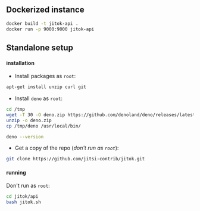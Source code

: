 ## Dockerized instance

```bash
docker build -t jitok-api .
docker run -p 9000:9000 jitok-api
```

## Standalone setup

#### installation

- Install packages as `root`:

```bash
apt-get install unzip curl git
```

- Install `deno` as `root`:

```bash
cd /tmp
wget -T 30 -O deno.zip https://github.com/denoland/deno/releases/latest/download/deno-x86_64-unknown-linux-gnu.zip
unzip -o deno.zip
cp /tmp/deno /usr/local/bin/

deno --version
```

- Get a copy of the repo (_don't run as `root`_):

```bash
git clone https://github.com/jitsi-contrib/jitok.git
```

#### running

Don't run as `root`:

```bash
cd jitok/api
bash jitok.sh
```
